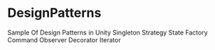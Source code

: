 # DesignPatterns
Sample Of Design Patterns in Unity
Singleton
Strategy
State
Factory
Command
Observer
Decorator
Iterator
